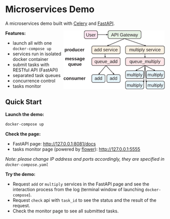 # Microservices Demo

A microservices demo built with [Celery](https://github.com/celery/celery) and [FastAPI](https://github.com/celery/celery).

<img src="demo.svg" width=320 align="right">

**Features:**

- launch all with one `docker-compose up`
- services run in isolated docker container
- submit tasks with RESTful API (FastAPI)
- separated task queues
- concurrence control
- tasks monitor

## Quick Start

**Launch the demo:**

``` sh
docker-compose up
```

**Check the page:**

- FastAPI page: http://127.0.0.1:8081/docs
- tasks monitor page (powered by [flower](https://github.com/mher/flower)): http://127.0.0.1:5555

*Note: please change IP address and ports accordingly, they are specified in `docker-compose.yaml`*

**Try the demo:**

- Request `add` or `multiply` services in the FastAPI page and see the interaction process from the log (terminal window of launching `docker-compose`).
- Request `check` api with `task_id` to see the status and the result of the request.
- Check the monitor page to see all submitted tasks.